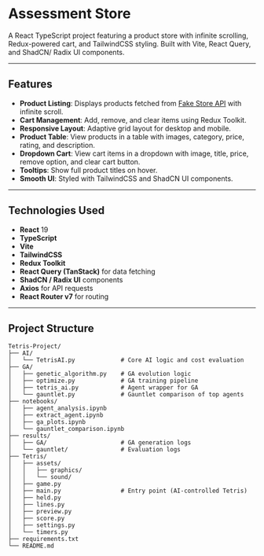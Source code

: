 # Assessment Store

A React TypeScript project featuring a product store with infinite scrolling, Redux-powered cart, and TailwindCSS styling. Built with Vite, React Query, and ShadCN/ Radix UI components.

---

## Features

- **Product Listing**: Displays products fetched from [Fake Store API](https://fakestoreapi.com/) with infinite scroll.
- **Cart Management**: Add, remove, and clear items using Redux Toolkit.
- **Responsive Layout**: Adaptive grid layout for desktop and mobile.
- **Product Table**: View products in a table with images, category, price, rating, and description.
- **Dropdown Cart**: View cart items in a dropdown with image, title, price, remove option, and clear cart button.
- **Tooltips**: Show full product titles on hover.
- **Smooth UI**: Styled with TailwindCSS and ShadCN UI components.

---

## Technologies Used

- **React** 19
- **TypeScript**
- **Vite**
- **TailwindCSS**
- **Redux Toolkit**
- **React Query (TanStack)** for data fetching
- **ShadCN / Radix UI** components
- **Axios** for API requests
- **React Router v7** for routing

---

## Project Structure
```text
Tetris-Project/
├── AI/
│   └── TetrisAI.py             # Core AI logic and cost evaluation
├── GA/
│   ├── genetic_algorithm.py    # GA evolution logic
│   ├── optimize.py             # GA training pipeline
│   ├── tetris_ai.py            # Agent wrapper for GA
│   └── gauntlet.py             # Gauntlet comparison of top agents
├── notebooks/
│   ├── agent_analysis.ipynb
│   ├── extract_agent.ipynb
│   ├── ga_plots.ipynb
│   └── gauntlet_comparison.ipynb
├── results/
│   ├── GA/                     # GA generation logs
│   └── gauntlet/               # Evaluation logs
├── Tetris/
│   ├── assets/
│   │   ├── graphics/
│   │   └── sound/
│   ├── game.py
│   ├── main.py                 # Entry point (AI-controlled Tetris)
│   ├── held.py
│   ├── lines.py
│   ├── preview.py
│   ├── score.py
│   ├── settings.py
│   └── timers.py
├── requirements.txt
└── README.md
```
